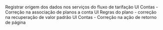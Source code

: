 Registrar origem dos dados nos serviços do fluxo de tarifação
UI Contas -  Correção na associação de planos a conta
UI Regras do plano - correção na recuperação de valor padrão
UI Contas - Correção na ação de retorno de página
